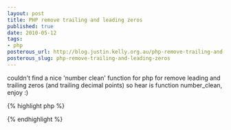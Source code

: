 ```yaml
--- 
layout: post
title: PHP remove trailing and leading zeros
published: true
date: 2010-05-12
tags:
- php
posterous_url: http://blog.justin.kelly.org.au/php-remove-trailing-and-leading-zeros
posterous_slug: php-remove-trailing-and-leading-zeros
---
```

couldn't find a nice 'number clean' function for php for remove leading and 
trailing zeros (and trailing decimal points) so hear is function number_clean, enjoy :)

{% highlight php %}
<?php

    /*
    * Function: number_clean
    * Purpose: Remove trailing and leading zeros - just to return cleaner number
    */ 
    public function number_clean($num){ 
    
        //remove zeros from end of number ie. 140.00000 becomes 140.
        $clean = rtrim($num, '0');
         //remove zeros from front of number ie. 0.33 becomes .33
        $clean = ltrim($clean, '0');
        //remove decimal point if an integer ie. 140. becomes 140
        $clean = rtrim($clean, '.');
     
        return $clean;
    }
?>
{% endhighlight %}
